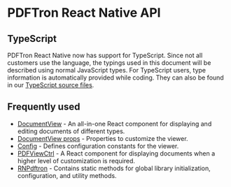 # PDFTron React Native API

## TypeScript

PDFTron React Native now has support for TypeScript. Since not all customers use the language, the typings used in this document will be described using normal JavaScript types. For TypeScript users, type information is automatically provided while coding. They can also be found in our [TypeScript source files](src).

## Frequently used

- [DocumentView](DocumentView.html) - An all-in-one React component for displaying and editing documents of different types.
- [DocumentView props](propTypes.html) - Properties to customize the viewer.
- [Config](Config.html) - Defines configuration constants for the viewer.
- [PDFViewCtrl](PDFViewCtrl.html) - A React component for displaying documents when a higher level of customization is required.
- [RNPdftron](RNPdftron.html) - Contains static methods for global library initialization, configuration, and utility methods.